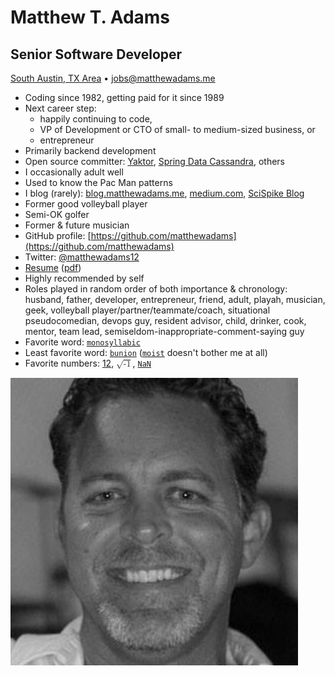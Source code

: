 # Matthew T. Adams
## Senior Software Developer
[South Austin, TX Area](https://www.google.com/maps/place/78619) • [jobs@matthewadams.me](mailto:jobs@matthewadams.me)

* Coding since 1982, getting paid for it since 1989
* Next career step:
  * happily continuing to code,
  * VP of Development or CTO of small- to medium-sized business, or
  * entrepreneur
* Primarily backend development
* Open source committer: [Yaktor](https://yaktor.io), [Spring Data Cassandra](https://projects.spring.io/spring-data-cassandra), others
* I occasionally adult well
* Used to know the Pac Man patterns
* I blog (rarely): [blog.matthewadams.me](https://blog.matthewadams.me), [medium.com](https://medium.com/@matthewadams12), [SciSpike Blog](http://www.scispike.com/category/blog/)
* Former good volleyball player
* Semi-OK golfer
* Former & future musician
* GitHub profile: [https://github.com/matthewadams](https://github.com/matthewadams)
* Twitter: [@matthewadams12](https://twitter.com/matthewadams12)
* [Resume](matthewadams.md) ([pdf](matthewadams.pdf))
* Highly recommended by self
* Roles played in random order of both importance & chronology: husband, father, developer, entrepreneur, friend, adult, playah, musician, geek, volleyball player/partner/teammate/coach, situational pseudocomedian, devops guy, resident advisor, child, drinker, cook, mentor, team lead, semiseldom-inappropriate-comment-saying guy
* Favorite word: [`monosyllabic`](http://www.dictionary.com/browse/monosyllabic)
* Least favorite word: [`bunion`](http://www.dictionary.com/browse/bunion) ([`moist`](http://thoughtcatalog.com/nico-lang/2013/09/moist-and-28-other-gross-sounding-english-words-that-everyone-hates) doesn't bother me at all)
* Favorite numbers: [12](http://www.seahawks.com/spirit-of-12/history-of-the-12s), [<math><msqrt><mi>-1</mi></msqrt></math>](https://en.wikipedia.org/wiki/Imaginary_unit), [`NaN`](https://developer.mozilla.org/en-US/docs/Web/JavaScript/Reference/Global_Objects/NaN)

![mug](matthewadams.png)
